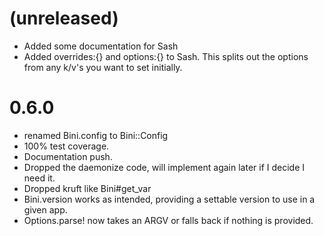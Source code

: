 # (unreleased)
* Added some documentation for Sash
* Added overrides:{} and options:{} to Sash.  This splits out the options from any k/v's you want to set initially.

# 0.6.0
* renamed Bini.config to Bini::Config
* 100% test coverage.
* Documentation push.
* Dropped the daemonize code, will implement again later if I decide I need it.
* Dropped kruft like Bini#get_var
* Bini.version works as intended, providing a settable version to use in a given app.
* Options.parse! now takes an ARGV or falls back if nothing is provided.
